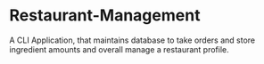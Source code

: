 # Restaurant-Management
A CLI Application, that maintains  database to take orders and store ingredient amounts and overall manage a restaurant profile.
